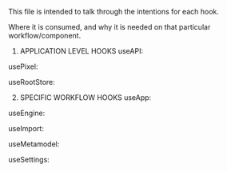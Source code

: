 This file is intended to talk through the intentions for each hook.

Where it is consumed, and why it is needed on that particular workflow/component.

1. APPLICATION LEVEL HOOKS
   useAPI:

usePixel:

useRootStore:

2. SPECIFIC WORKFLOW HOOKS
   useApp:

useEngine:

useImport:

useMetamodel:

useSettings:
